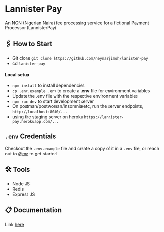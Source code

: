 # Lannister Pay
An NGN (Nigerian Naira) fee processing service for a fictional Payment Processor (LannisterPay)

## 🖇 How to Start

-   Git clone `git clone https://github.com/neymarjimoh/lanister-pay`
-   cd `lanister-pay`

#### Local setup

-   `npm install` to install dependencies
-   `cp .env.example .env` to create a **.env** file for environment variables
-   Update the .env file with the respective environment variables
-   `npm run dev` to start development server
-   On postman/postwoman/insomnia/etc, run the server endpoints, `http://localhost:8080/...`
- using the staging server on heroku `https://lannister-pay.herokuapp.com/...`

## `.env` Credentials

Checkout the `.env.example` file and create a copy of it in a `.env` file, or reach out to [@me](mailto:jemohkunle2007@gmail.com) to get started.


## 🛠 Tools

-   Node JS
-   Redis
-   Express JS

## 📋 Documentation
Link [here](https://documenter.getpostman.com/view/8239792/UVeDsSxG)
